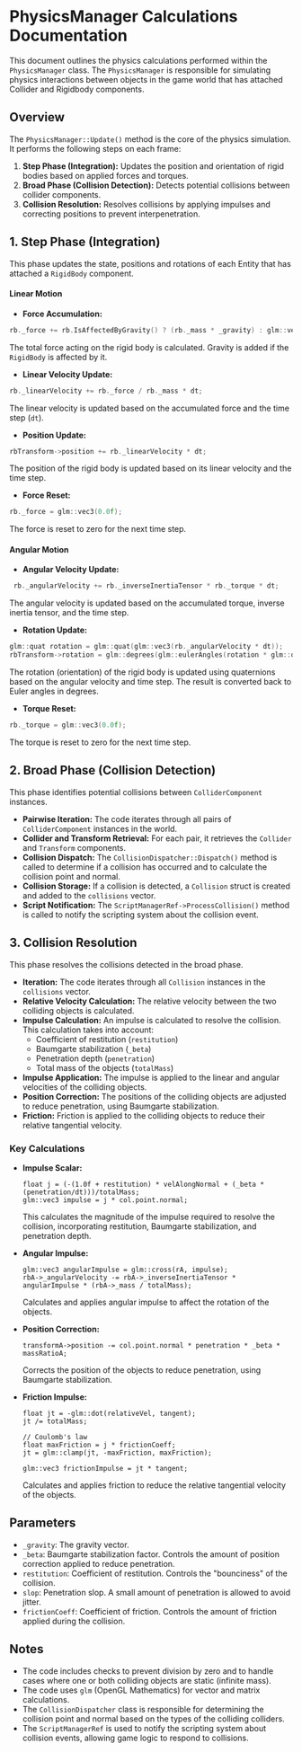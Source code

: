 
# PhysicsManager Calculations Documentation

This document outlines the physics calculations performed within the `PhysicsManager` class. The `PhysicsManager` is responsible for simulating physics interactions between objects in the game world that has attached Collider and Rigidbody components. 

## Overview

The `PhysicsManager::Update()` method is the core of the physics simulation. It performs the following steps on each frame: 

1.  **Step Phase (Integration):**  Updates the position and orientation of rigid bodies based on applied forces and torques.
2.  **Broad Phase (Collision Detection):**  Detects potential collisions between collider components.
3.  **Collision Resolution:**  Resolves collisions by applying impulses and correcting positions to prevent interpenetration.

## 1. Step Phase (Integration)

This phase updates the state, positions and rotations of each Entity that has attached a `RigidBody` component.

####  Linear Motion
*   **Force Accumulation:**
```cpp
rb._force += rb.IsAffectedByGravity() ? (rb._mass * _gravity) : glm::vec3(0.0f, 0.0f, 0.0f);
```
The total force acting on the rigid body is calculated.  Gravity is added if the `RigidBody` is affected by it.

*   **Linear Velocity Update:**
```cpp
rb._linearVelocity += rb._force / rb._mass * dt;
```
The linear velocity is updated based on the accumulated force and the time step (`dt`).

*   **Position Update:**
```cpp
rbTransform->position += rb._linearVelocity * dt;
```
The position of the rigid body is updated based on its linear velocity and the time step.

*   **Force Reset:**
```cpp
rb._force = glm::vec3(0.0f);
```
The force is reset to zero for the next time step.

#### Angular Motion

*   **Angular Velocity Update:**
```cpp
 rb._angularVelocity += rb._inverseInertiaTensor * rb._torque * dt;
```
The angular velocity is updated based on the accumulated torque, inverse inertia tensor, and the time step.

*   **Rotation Update:**
```cpp
glm::quat rotation = glm::quat(glm::vec3(rb._angularVelocity * dt));
rbTransform->rotation = glm::degrees(glm::eulerAngles(rotation * glm::quat(glm::radians(rbTransform->rotation))));
```
The rotation (orientation) of the rigid body is updated using quaternions based on the angular velocity and time step.  The result is converted back to Euler angles in degrees.

*   **Torque Reset:**
```cpp
rb._torque = glm::vec3(0.0f);
```
The torque is reset to zero for the next time step.

## 2. Broad Phase (Collision Detection)

This phase identifies potential collisions between `ColliderComponent` instances.

*   **Pairwise Iteration:** The code iterates through all pairs of `ColliderComponent` instances in the world.
*   **Collider and Transform Retrieval:** For each pair, it retrieves the `Collider` and `Transform` components.
*   **Collision Dispatch:** The `CollisionDispatcher::Dispatch()` method is called to determine if a collision has occurred and to calculate the collision point and normal.
*   **Collision Storage:** If a collision is detected, a `Collision` struct is created and added to the `collisions` vector.
*   **Script Notification:** The `ScriptManagerRef->ProcessCollision()` method is called to notify the scripting system about the collision event.

## 3. Collision Resolution

This phase resolves the collisions detected in the broad phase.

*   **Iteration:** The code iterates through all `Collision` instances in the `collisions` vector.
*   **Relative Velocity Calculation:** The relative velocity between the two colliding objects is calculated.
*   **Impulse Calculation:** An impulse is calculated to resolve the collision.  This calculation takes into account:
    *   Coefficient of restitution (`restitution`)
    *   Baumgarte stabilization (`_beta`)
    *   Penetration depth (`penetration`)
    *   Total mass of the objects (`totalMass`)
*   **Impulse Application:** The impulse is applied to the linear and angular velocities of the colliding objects.
*   **Position Correction:** The positions of the colliding objects are adjusted to reduce penetration, using Baumgarte stabilization.
*   **Friction:**  Friction is applied to the colliding objects to reduce their relative tangential velocity.

### Key Calculations

*   **Impulse Scalar:**
    ```
    float j = (-(1.0f + restitution) * velAlongNormal + (_beta * (penetration/dt)))/totalMass;
    glm::vec3 impulse = j * col.point.normal;
    ```
    This calculates the magnitude of the impulse required to resolve the collision, incorporating restitution, Baumgarte stabilization, and penetration depth.

*   **Angular Impulse:**
    ```
    glm::vec3 angularImpulse = glm::cross(rA, impulse);
    rbA->_angularVelocity -= rbA->_inverseInertiaTensor * angularImpulse * (rbA->_mass / totalMass);
    ```
    Calculates and applies angular impulse to affect the rotation of the objects.

*   **Position Correction:**
    ```
    transformA->position -= col.point.normal * penetration * _beta * massRatioA;
    ```
    Corrects the position of the objects to reduce penetration, using Baumgarte stabilization.

*   **Friction Impulse:**
    ```
    float jt = -glm::dot(relativeVel, tangent);
    jt /= totalMass;

    // Coulomb's law
    float maxFriction = j * frictionCoeff;
    jt = glm::clamp(jt, -maxFriction, maxFriction);

    glm::vec3 frictionImpulse = jt * tangent;
    ```
    Calculates and applies friction to reduce the relative tangential velocity of the objects.

## Parameters

*   `_gravity`:  The gravity vector.
*   `_beta`:  Baumgarte stabilization factor.  Controls the amount of position correction applied to reduce penetration.
*   `restitution`: Coefficient of restitution.  Controls the "bounciness" of the collision.
*   `slop`: Penetration slop.  A small amount of penetration is allowed to avoid jitter.
*   `frictionCoeff`: Coefficient of friction.  Controls the amount of friction applied during the collision.

## Notes

*   The code includes checks to prevent division by zero and to handle cases where one or both colliding objects are static (infinite mass).
*   The code uses `glm` (OpenGL Mathematics) for vector and matrix calculations.
*   The `CollisionDispatcher` class is responsible for determining the collision point and normal based on the types of the colliding colliders.
*   The `ScriptManagerRef` is used to notify the scripting system about collision events, allowing game logic to respond to collisions.